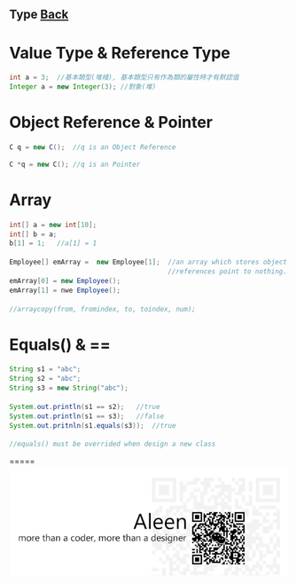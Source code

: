 ## Type [Back](./../Java.md)

# Value Type & Reference Type
```Java
int a = 3;	//基本類型(堆棧), 基本類型只有作為類的屬性時才有默認值
Integer a = new Integer(3);	//對象(堆) 
```

# Object Reference & Pointer
```Java
C q = new C();	//q is an Object Reference
```
```cpp
C *q = new C();	//q is an Pointer
```

# Array
```Java
int[] a = new int[10];
int[] b = a;
b[1] = 1;	//a[1] = 1

Employee[] emArray =  new Employee[1];	//an array which stores object
										//references point to nothing.
emArray[0] = new Employee();
emArray[1] = nwe Employee();

//arraycopy(from, fromindex, to, toindex, num);
```

# Equals() & ==
```Java
String s1 = "abc";
String s2 = "abc";
String s3 = new String("abc");

System.out.println(s1 == s2);	//true
System.out.println(s1 == s3);	//false
System.out.pritnln(s1.equals(s3));	//true

//equals() must be overrided when design a new class	
```

=====
<a href="http://aleen42.github.io/" target="_blank" ><img src="./../../../pic/tail.gif"></a>
